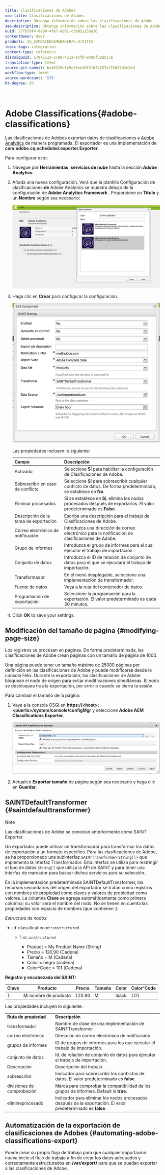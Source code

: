 ```yaml
---
title: Clasificaciones de Adobes
seo-title: Clasificaciones de Adobes
description: Obtenga información sobre las clasificaciones de Adobe.
seo-description: Obtenga información sobre las clasificaciones de Adobe.
uuid: 57fb59f4-da90-4fe7-a5b1-c3bd51159a16
contentOwner: User
products: SG_EXPERIENCEMANAGER/6.4/SITES
topic-tags: integration
content-type: reference
discoiquuid: 6787511a-2ce0-421a-bcfb-90d5f32ad35e
translation-type: tm+mt
source-git-commit: be46329cfe5c6fee28f616f2257e215df402e94d
workflow-type: tm+mt
source-wordcount: '579'
ht-degree: 6%

---
```



# Adobe Classifications{#adobe-classifications}

Las clasificaciones de Adobes exportan datos de clasificaciones a [Adobe Analytics](/help/sites-administering/adobeanalytics.md) de manera programada. El exportador es una implementación de **com.adobe.cq.scheduled.exporter.Exporter**.

Para configurar esto:

1. Navegue por **Herramientas, servicios de nube** hasta la sección **Adobe Analytics** .
1. Añada una nueva configuración. Verá que la plantilla Configuración de clasificaciones **de** Adobe Analytics se muestra debajo de la configuración de **Adobe Analytics Framework** . Proporcione un **Título** y un **Nombre** según sea necesario:

   ![aa-25](assets/aa-25.png)

1. Haga clic en **Crear** para configurar la configuración.

   ![chlimage_1](assets/chlimage_1.png)

   Las propiedades incluyen lo siguiente:

   | **Campo** | **Descripción** |
   |---|---|
   | Activado | Seleccione **Sí** para habilitar la configuración de Clasificaciones de Adobe. |
   | Sobrescribir en caso de conflicto | Seleccione **Sí** para sobrescribir cualquier conflicto de datos. De forma predeterminada, se establece en **No**. |
   | Eliminar procesados | Si se establece en **Sí**, elimina los nodos procesados después de exportarlos. El valor predeterminado es **False**. |
   | Descripción de la tarea de exportación | Escriba una descripción para el trabajo de Clasificaciones de Adobe. |
   | Correo electrónico de notificación | Introduzca una dirección de correo electrónico para la notificación de clasificaciones de Adobe. |
   | Grupo de informes | Introduzca el grupo de informes para el cual ejecutar el trabajo de importación. |
   | Conjunto de datos | Introduzca el ID de relación de conjunto de datos para el que se ejecutará el trabajo de importación. |
   | Transformador | En el menú desplegable, seleccione una implementación de transformador. |
   | Fuente de datos | Vaya a la ruta del contenedor de datos. |
   | Programación de exportación | Seleccione la programación para la exportación. El valor predeterminado es cada 30 minutos. |

1. Click **OK** to save your settings.

## Modificación del tamaño de página {#modifying-page-size}

Los registros se procesan en páginas. De forma predeterminada, las clasificaciones de Adobe crean páginas con un tamaño de página de 1000.

Una página puede tener un tamaño máximo de 25000 páginas por definición en las clasificaciones de Adobe y puede modificarse desde la consola Félix. Durante la exportación, las clasificaciones de Adobe bloquean el nodo de origen para evitar modificaciones simultáneas. El nodo se desbloquea tras la exportación, por error o cuando se cierra la sesión.

Para cambiar el tamaño de la página:

1. Vaya a la consola OSGI en **https://&lt;host>:&lt;puerto>/system/console/configMgr** y seleccione **Adobe AEM Classifications Exporter**.

   ![aa-26](assets/aa-26.png)

1. Actualice **Exportar tamaño** de página según sea necesario y haga clic en **Guardar**.

## SAINTDefaultTransformer {#saintdefaulttransformer}

>[!NOTE]
>
>Las clasificaciones de Adobe se conocían anteriormente como SAINT Exporter.

Un exportador puede utilizar un transformador para transformar los datos de exportación a un formato específico. Para las clasificaciones de Adobe, se ha proporcionado una subinterfaz `SAINTTransformer<String[]>` que implementa la interfaz Transformador. Esta interfaz se utiliza para restringir el tipo de datos `String[]` que utiliza la API de SAINT y para tener una interfaz de marcador para buscar dichos servicios para su selección.

En la implementación predeterminada SAINTDefaultTransformer, los recursos secundarios del origen del exportador se tratan como registros con nombres de propiedad como claves y valores de propiedad como valores. La columna **Clave** se agrega automáticamente como primera columna; su valor será el nombre del nodo. No se tienen en cuenta las propiedades con espacio de nombres (que contienen :).

*Estructura de nodos:*

* id-classification `nt:unstructured`

   * 1 `nt:unstructured`

      * Product = My Product Name (String)
      * Precio = 120,90 (Cadena)
      * Tamaño = M (Cadena)
      * Color = negro (cadena)
      * Color^Code = 101 (Cadena)

**Registro y encabezado del SAINT:**

| **Clave** | **Producto** | **Precio** | **Tamaño** | **Color** | **Color^Code** |
|---|---|---|---|---|---|
| 1 | Mi nombre de producto | 120.90 | M | black | 101 |

Las propiedades incluyen lo siguiente:

<table> 
 <tbody> 
  <tr> 
   <td><strong>Ruta de propiedad</strong></td> 
   <td><strong>Descripción</strong></td> 
  </tr> 
  <tr> 
   <td>transformador</td> 
   <td>Nombre de clase de una implementación de SAINTTransformer</td> 
  </tr> 
  <tr> 
   <td>correo electrónico</td> 
   <td>Dirección de correo electrónico de notificación.</td> 
  </tr> 
  <tr> 
   <td>grupos de informes</td> 
   <td>ID de grupos de informes para los que ejecutar el trabajo de importación. </td> 
  </tr> 
  <tr> 
   <td>conjunto de datos</td> 
   <td>Id. de relación de conjunto de datos para ejecutar el trabajo de importación. </td> 
  </tr> 
  <tr> 
   <td>Descripción</td> 
   <td>Descripción del trabajo. <br /> </td> 
  </tr> 
  <tr> 
   <td>sobrescribir</td> 
   <td>Indicador para sobrescribir los conflictos de datos. El valor predeterminado es <strong>false</strong>.</td> 
  </tr> 
  <tr> 
   <td>divisiones de comprobación</td> 
   <td>Marca para comprobar la compatibilidad de los grupos de informes. Default is <strong>true</strong>.</td> 
  </tr> 
  <tr> 
   <td>elimineprocesado</td> 
   <td>Indicador para eliminar los nodos procesados después de la exportación. El valor predeterminado es <strong>false</strong>.</td> 
  </tr> 
 </tbody> 
</table>

## Automatización de la exportación de clasificaciones de Adobes {#automating-adobe-classifications-export}

Puede crear su propio flujo de trabajo para que cualquier importación nueva inicie el flujo de trabajo a fin de crear los datos adecuados y correctamente estructurados en **/var/export/** para que se puedan exportar a las clasificaciones de Adobe.
